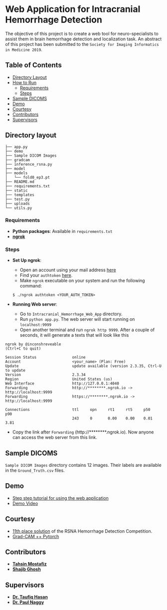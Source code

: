 # Web Application for Intracranial Hemorrhage Detection

 The objective of this project is to create a web tool for neuro-specialists to assist them in brain hemorrhage detection
 and localization task. An abstract of this project has been submitted to the `Society for Imaging Informatics in Medicine 2019`.


## Table of Contents

*   [Directory Layout](#directory-layout)
*   [How to Run](#how-to-run)
    *   [Requirements](#requirements)
    *   [Steps](#steps)
*   [Sample DICOMS](#sample_dicoms)
*   [Demo](#demo)
*   [Courtesy](#courtesy)
*   [Contributors](#contributors)
*   [Supervisors](#supervisors)


## Directory layout

```
├── app.py
├── demo
├── Sample DICOM Images
├── gradcam
├── inference_rsna.py
├── model
├── models
│   └── fold0_ep3.pt
├── README.md
├── requirements.txt
├── static
├── templates
├── test.py
├── uploads
└── utils.py
```


### Requirements
- **Python packages**: Available in `requirements.txt`
- **[ngrok](https://dashboard.ngrok.com/auth)**
  
### Steps

- **Set Up ngrok**:
  - Open an account using your mail address [here](https://ngrok.com/)
  - Find your `authtoken` [here](https://dashboard.ngrok.com/auth).
  - Make `ngrok` executable on your system and run the following command:
  
  
  ```
  $ ./ngrok authtoken <YOUR_AUTH_TOKEN>
  ``` 
- **Running Web server**: 
    - Go to `Intracranial_Hemorrhage_Web_App` directory.
    - Run `python app.py`. The web server will start running on `localhost:9999`
    - Open another terminal and run `ngrok http 9999`. After a couple of seconds, it will generate a 
    texts that will look like this
    
    
    
~~~
ngrok by @inconshreveable                                       (Ctrl+C to quit)
                                                                                
Session Status                online                                            
Account                       <your_name> (Plan: Free)                               
Update                        update available (version 2.3.35, Ctrl-U to update
Version                       2.3.34                                            
Region                        United States (us)                                
Web Interface                 http://127.0.0.1:4040                             
Forwarding                    http://********.ngrok.io -> http://localhost:9999 
Forwarding                    https://********.ngrok.io -> http://localhost:9999
                                                                                
Connections                   ttl     opn     rt1     rt5     p50     p90       
                              243     0       0.00    0.00    0.01    3.81    
~~~
   - Copy the link after `Forwarding` (http://********.ngrok.io). Now anyone can access the web server from
   this link. 

## Sample DICOMS
`Sample DICOM Images` directory contains 12 images. Their labels are available in the `Ground_Truth.csv` files.


## Demo
- [Step step tutorial for using the web application](shorturl.at/fjvS6)
- [Demo Video](https://drive.google.com/file/d/1aMc6MvjvYXU76Nkai5OKM5I1km2lmJgC/view?usp=sharing) 


## Courtesy
 - [11th place solution](https://github.com/appian42/kaggle-rsna-intracranial-hemorrhage) of the RSNA Hemorrhage Detection Competition.
 - [Grad-CAM ++ Pytorch](https://github.com/vickyliin/gradcam_plus_plus-pytorch) 
 
 
## Contributors
 - **[Tahsin Mostafiz](https://github.com/tahsin314)** 
 - **[Shajib Ghosh](https://github.com/ShajibGhosh)**


## Supervisors
-  **[Dr. Taufiq Hasan](http://bme.buet.ac.bd/?teams=dr-taufiq-hasan)**
-  **[Dr. Paul Naggy](https://www.hopkinsmedicine.org/profiles/results/directory/profile/2936930/paul-nagy)**